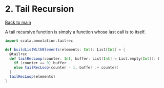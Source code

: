 # 2. Tail Recursion

[Back to main](index.md)

A tail recursive function is simply a function whose last call is to itself.

```scala
import scala.annotation.tailrec

def buildListWithElements(elements: Int): List[Int] = {
  @tailrec
  def tailRecLoop(counter: Int, buffer: List[Int] = List.empty[Int]): List[Int] = {
    if (counter == 0) buffer
    else tailRecLoop(counter - 1, buffer :+ counter)
  }
  tailRecLoop(elements)
}
```